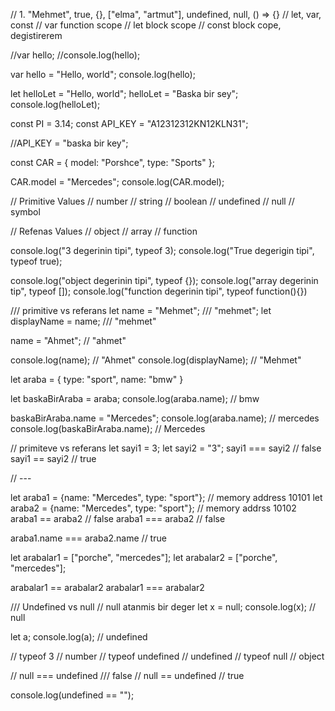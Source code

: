 // 1. "Mehmet", true, {}, ["elma", "artmut"], undefined, null, () => {}
// let, var, const 
// var  function scope
// let  block scope
// const block cope, degistirerem


//var hello;
//console.log(hello);

var hello = "Hello, world";
console.log(hello);

let helloLet = "Hello, world";
helloLet = "Baska bir sey";
console.log(helloLet);


const PI = 3.14;
const API_KEY = "A12312312KN12KLN31";

//API_KEY = "baska bir key";

const CAR = {
  model: "Porshce",
  type: "Sports"
};

CAR.model = "Mercedes";
console.log(CAR.model);

// Primitive Values
// number
// string
// boolean
// undefined
// null
// symbol

// Refenas Values
// object
// array
// function

console.log("3 degerinin tipi", typeof 3);
console.log("True degerigin tipi", typeof true);

console.log("object degerinin tipi", typeof {});
console.log("array degerinin tip", typeof []);
console.log("function degerinin tipi", typeof function(){})

/// primitive vs referans
let name = "Mehmet"; /// "mehmet";
let displayName = name; /// "mehmet"

name = "Ahmet"; // "ahmet"

console.log(name); // "Ahmet"
console.log(displayName); // "Mehmet"


let araba = {
  type: "sport",
  name: "bmw"
}


let baskaBirAraba = araba;
console.log(araba.name); // bmw 

baskaBirAraba.name = "Mercedes";
console.log(araba.name); // mercedes 
console.log(baskaBirAraba.name); // Mercedes

// primiteve vs referans
let sayi1 = 3;
let sayi2 = "3";
sayi1 === sayi2 // false
sayi1 == sayi2 // true

// ---

let araba1 = {name: "Mercedes", type: "sport"}; // memory address 10101
let araba2 = {name: "Mercedes", type: "sport"}; // memory addrss 10102
araba1 == araba2 // false
araba1 === araba2 // false

araba1.name === araba2.name // true


let arabalar1 = ["porche", "mercedes"];
let arabalar2 = ["porche", "mercedes"];

arabalar1 == arabalar2
arabalar1 === arabalar2



/// Undefined vs null
// null atanmis bir deger
let x = null;
console.log(x); // null

let a;
console.log(a); // undefined

// typeof 3 // number
// typeof undefined // undefined
// typeof null // object

// null === undefined /// false
// null == undefined // true

console.log(undefined == "");







